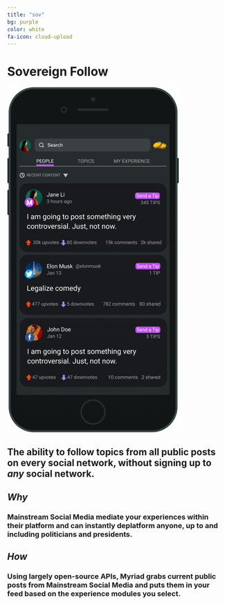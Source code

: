 ```yaml
---
title: "sov"
bg: purple
color: white
fa-icon: cloud-upload
---
```



# Sovereign Follow

![Myriad](/img/myriad_home.png)

## The ability to follow topics from all public posts on every social network, without signing up to *any* social network.

## *Why*

### Mainstream Social Media mediate your experiences within their platform and can instantly deplatform anyone, up to and including politicians and presidents.

## *How*

### Using largely open-source APIs, Myriad grabs current public posts from Mainstream Social Media and puts them in your feed based on the experience modules you select. 